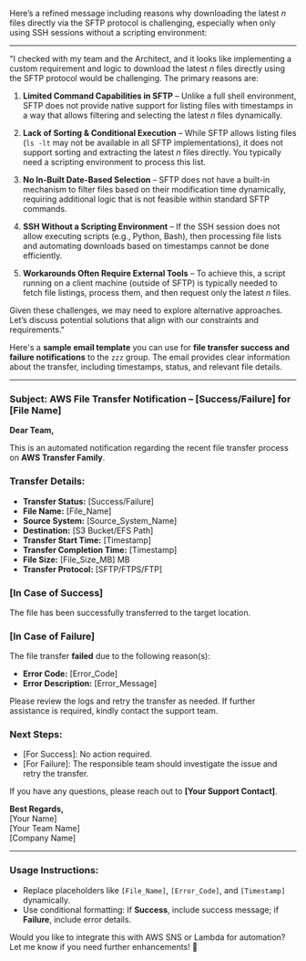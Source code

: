 Here’s a refined message including reasons why downloading the latest *n* files directly via the SFTP protocol is challenging, especially when only using SSH sessions without a scripting environment:

---

"I checked with my team and the Architect, and it looks like implementing a custom requirement and logic to download the latest *n* files directly using the SFTP protocol would be challenging. The primary reasons are:

1. **Limited Command Capabilities in SFTP** – Unlike a full shell environment, SFTP does not provide native support for listing files with timestamps in a way that allows filtering and selecting the latest *n* files dynamically.

2. **Lack of Sorting & Conditional Execution** – While SFTP allows listing files (`ls -lt` may not be available in all SFTP implementations), it does not support sorting and extracting the latest *n* files directly. You typically need a scripting environment to process this list.

3. **No In-Built Date-Based Selection** – SFTP does not have a built-in mechanism to filter files based on their modification time dynamically, requiring additional logic that is not feasible within standard SFTP commands.

4. **SSH Without a Scripting Environment** – If the SSH session does not allow executing scripts (e.g., Python, Bash), then processing file lists and automating downloads based on timestamps cannot be done efficiently.

5. **Workarounds Often Require External Tools** – To achieve this, a script running on a client machine (outside of SFTP) is typically needed to fetch file listings, process them, and then request only the latest *n* files.

Given these challenges, we may need to explore alternative approaches. Let’s discuss potential solutions that align with our constraints and requirements."


Here's a **sample email template** you can use for **file transfer success and failure notifications** to the `zzz` group. The email provides clear information about the transfer, including timestamps, status, and relevant file details.

---

### **Subject:** AWS File Transfer Notification – [Success/Failure] for [File Name]

**Dear Team,**  

This is an automated notification regarding the recent file transfer process on **AWS Transfer Family**.

### **Transfer Details:**
- **Transfer Status:** [Success/Failure]
- **File Name:** [File_Name]
- **Source System:** [Source_System_Name]
- **Destination:** [S3 Bucket/EFS Path]
- **Transfer Start Time:** [Timestamp]
- **Transfer Completion Time:** [Timestamp]
- **File Size:** [File_Size_MB] MB
- **Transfer Protocol:** [SFTP/FTPS/FTP]

### **[In Case of Success]**
The file has been successfully transferred to the target location.

### **[In Case of Failure]**
The file transfer **failed** due to the following reason(s):
- **Error Code:** [Error_Code]
- **Error Description:** [Error_Message]

Please review the logs and retry the transfer as needed. If further assistance is required, kindly contact the support team.

### **Next Steps:**
- [For Success]: No action required.
- [For Failure]: The responsible team should investigate the issue and retry the transfer.

If you have any questions, please reach out to **[Your Support Contact]**.

**Best Regards,**  
[Your Name]  
[Your Team Name]  
[Company Name]  

---

### **Usage Instructions:**
- Replace placeholders like `[File_Name]`, `[Error_Code]`, and `[Timestamp]` dynamically.
- Use conditional formatting: If **Success**, include success message; if **Failure**, include error details.

Would you like to integrate this with AWS SNS or Lambda for automation? Let me know if you need further enhancements! 🚀

